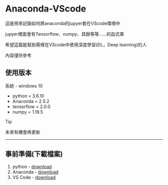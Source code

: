 # Anaconda-VScode
這是用來記錄如何將anaconda的jupyer套在VScode環境中

jupyer裡面會有Tensorflow、numpy、其餘等等......的函式庫

希望這篇能幫助需樣在VScode中使用深度學習(DL，Deep learning)的人

內容僅供參考

## 使用版本
系統 - windows 10
* python = 3.6.10
* Anaconda = 2.5.2
* tensorflow = 2.0.0
* numpy = 1.19.5
>[!Tip]
>未來有機會再更新
****

## 事前準備(下載檔案)
1. python - [download](https://www.python.org/downloads/)
2. Anaconda - [download](https://www.anaconda.com/download)
3. VS Code - [download](https://code.visualstudio.com)
